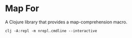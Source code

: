# Map For

A Clojure library that provides a map-comprehension macro.


```shell
clj -A:repl -m nrepl.cmdline --interactive
```
